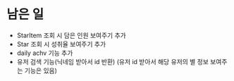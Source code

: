 # 남은 일
* StarItem 조회 시 담은 인원 보여주기 추가
* Star 조회 시 성취율 보여주기 추가
* daily achv 기능 추가
* 유저 검색 기능(닉네임 받아서 id 반환)
(유저 id 받아서 해당 유저의 별 정보 보여주는 기능은 있음)

